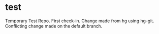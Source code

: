# test
Temporary Test Repo.
First check-in.
Change made from hg using hg-git.
Conflicting change made on the default branch.